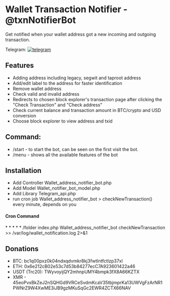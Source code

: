 
# Wallet Transaction Notifier - @txnNotifierBot
Get notified when your wallet address got a new incoming and outgoing transaction.

Telegram: 
[![telegram](https://img.shields.io/badge/Telegram-@txnNotifierBot-blue)](https://t.me/txnNotifierBot)


## Features
- Adding address including legacy, segwit and taproot address
- Add/edit label to the address for faster identification
- Remove wallet address
- Check valid and invalid address
- Redirects to chosen block explorer's transaction page after clicking the "Check Transaction" and "Check address"
- Check current balance and transaction amount in BTC/crypto and USD conversion
- Choose block explorer to view address and txid


## Command:
- /start - to start the bot, can be seen on the first visit the bot.
- /menu - shows all the available features of the bot

## Installation
- Add Controller Wallet_address_notifier_bot.php
- Add Model Wallet_notifier_bot_model.php
- Add Library Telegram_api.php
- run cron job Wallet_address_notifier_bot > checkNewTransaction() every minute, depends on you

#### Cron Command
 \* * * * * /folder index.php Wallet_address_notifier_bot checkNewTransaction >> /var/log/wallet_notification.log 2>&1


## Donations
- BTC: bc1q00pxz0k04ndxqdvmkr8kj3fwtlntfctlzp37xl
- ETH: 0x6e212cB02e53c7d53b84277ecC7A923601422a46
- USDT (Trc20): TWyvoyijQY2mhnpUMY4bmpk3fX8A66KZTX
- XMR - 45eoPvxBkZeJ2nSQHGd9VRCeSvdmKcaV35tbjmprKa13UWVgFzArNR1PWNrZ9W4XwME3iJB9gzMKuSqGc2EWR4ZCTX66NAV 

